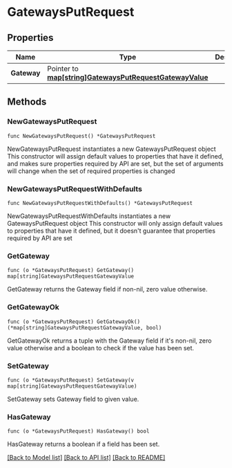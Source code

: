 # GatewaysPutRequest

## Properties

Name | Type | Description | Notes
------------ | ------------- | ------------- | -------------
**Gateway** | Pointer to [**map[string]GatewaysPutRequestGatewayValue**](GatewaysPutRequestGatewayValue.md) |  | [optional] 

## Methods

### NewGatewaysPutRequest

`func NewGatewaysPutRequest() *GatewaysPutRequest`

NewGatewaysPutRequest instantiates a new GatewaysPutRequest object
This constructor will assign default values to properties that have it defined,
and makes sure properties required by API are set, but the set of arguments
will change when the set of required properties is changed

### NewGatewaysPutRequestWithDefaults

`func NewGatewaysPutRequestWithDefaults() *GatewaysPutRequest`

NewGatewaysPutRequestWithDefaults instantiates a new GatewaysPutRequest object
This constructor will only assign default values to properties that have it defined,
but it doesn't guarantee that properties required by API are set

### GetGateway

`func (o *GatewaysPutRequest) GetGateway() map[string]GatewaysPutRequestGatewayValue`

GetGateway returns the Gateway field if non-nil, zero value otherwise.

### GetGatewayOk

`func (o *GatewaysPutRequest) GetGatewayOk() (*map[string]GatewaysPutRequestGatewayValue, bool)`

GetGatewayOk returns a tuple with the Gateway field if it's non-nil, zero value otherwise
and a boolean to check if the value has been set.

### SetGateway

`func (o *GatewaysPutRequest) SetGateway(v map[string]GatewaysPutRequestGatewayValue)`

SetGateway sets Gateway field to given value.

### HasGateway

`func (o *GatewaysPutRequest) HasGateway() bool`

HasGateway returns a boolean if a field has been set.


[[Back to Model list]](../README.md#documentation-for-models) [[Back to API list]](../README.md#documentation-for-api-endpoints) [[Back to README]](../README.md)


